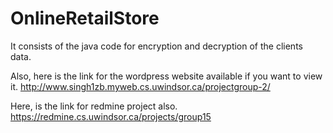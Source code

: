 # OnlineRetailStore
It consists of the java code for encryption and decryption of the clients data.

Also, here is the link for the wordpress website available if you want to view it.
http://www.singh1zb.myweb.cs.uwindsor.ca/projectgroup-2/

Here, is the link for redmine project also.
https://redmine.cs.uwindsor.ca/projects/group15
